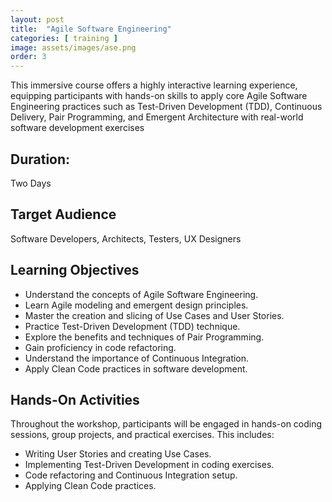 ```yaml
---
layout: post
title:  "Agile Software Engineering"
categories: [ training ]
image: assets/images/ase.png
order: 3
---
```

This immersive course offers a highly interactive learning experience, equipping participants with hands-on skills to apply core Agile Software Engineering practices such as Test-Driven Development (TDD), Continuous Delivery, Pair Programming, and Emergent Architecture with real-world software development exercises

## Duration: 
Two Days

## Target Audience

Software Developers, Architects, Testers, UX Designers

## Learning Objectives

- Understand the concepts of Agile Software Engineering.
- Learn Agile modeling and emergent design principles.
- Master the creation and slicing of Use Cases and User Stories.
- Practice Test-Driven Development (TDD) technique.
- Explore the benefits and techniques of Pair Programming.
- Gain proficiency in code refactoring.
- Understand the importance of Continuous Integration.
- Apply Clean Code practices in software development.

## Hands-On Activities

Throughout the workshop, participants will be engaged in hands-on coding sessions, group projects, and practical exercises. This includes:

- Writing User Stories and creating Use Cases.
- Implementing Test-Driven Development in coding exercises.
- Code refactoring and Continuous Integration setup.
- Applying Clean Code practices.